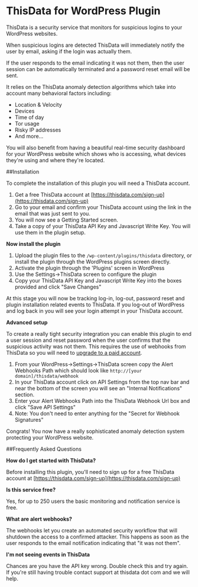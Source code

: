 # ThisData for WordPress Plugin

ThisData is a security service that monitors for suspicious logins to your WordPress websites.

When suspicious logins are detected ThisData will immediately notify the user by email, asking if the login was actually them.

If the user responds to the email indicating it was not them, then the user session can be automatically terminated and a password reset email will be sent.

It relies on the ThisData anomaly detection algorithms which take into account many behavioral factors including:

*   Location & Velocity
*   Devices
*   Time of day
*   Tor usage
*   Risky IP addresses
*   And more...

You will also benefit from having a beautiful real-time security dashboard for your WordPress website which shows who is accessing, what devices they're using and where they're located.

##Installation

To complete the installation of this plugin you will need a ThisData account.

1. Get a free ThisData account at [https://thisdata.com/sign-up](https://thisdata.com/sign-up)
1. Go to your email and confirm your ThisData account using the link in the email that was just sent to you.
1. You will now see a Getting Started screen.
1. Take a copy of your ThisData API Key and Javascript Write Key. You will use them in the plugin setup.

**Now install the plugin**

1. Upload the plugin files to the `/wp-content/plugins/thisdata` directory, or install the plugin through the WordPress plugins screen directly.
1. Activate the plugin through the 'Plugins' screen in WordPress
1. Use the Settings->ThisData screen to configure the plugin
1. Copy your ThisData API Key and Javascript Write Key into the boxes provided and click "Save Changes"

At this stage you will now be tracking log-in, log-out, password reset and plugin installation related events to ThisData. If you log-out of WordPress and log back in you will see your login attempt in your ThisData account.

**Advanced setup**

To create a really tight security integration you can enable this plugin to end a user session and reset password when the user confirms that the suspicious activity was not them. This requires the use of webhooks from ThisData so you will need to [upgrade to a paid account](https://thisdata.com/upgrade).

1. From your WordPress->Settings->ThisData screen copy the Alert Webhooks Path which should look like `http://[your domain]/thisdata/webhook`
1. In your ThisData account click on API Settings from the top nav bar and near the bottom of the screen you will see an "Internal Notifications" section.
1. Enter your Alert Webhooks Path into the ThisData Webhook Url box and click "Save API Settings"
1. Note: You don't need to enter anything for the "Secret for Webhook Signatures"

Congrats! You now have a really sophisticated anomaly detection system protecting your WordPress website.

##Frequently Asked Questions

**How do I get started with ThisData?**

Before installing this plugin, you'll need to sign up for a free ThisData account at [https://thisdata.com/sign-up](https://thisdata.com/sign-up)

**Is this service free?**

Yes, for up to 250 users the basic monitoring and notification service is free.

**What are alert webhooks?**

The webhooks let you create an automated security workflow that will shutdown the access to a confirmed attacker. This happens as soon as the user responds to the email notification indicating that
"it was not them".

**I'm not seeing events in ThisData**

Chances are you have the API key wrong. Double check this and try again. If you're still having trouble contact support at thisdata dot com and we will help.